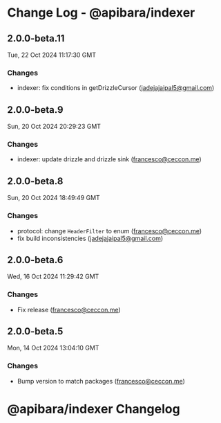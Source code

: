 # Change Log - @apibara/indexer

<!-- This log was last generated on Tue, 22 Oct 2024 11:17:30 GMT and should not be manually modified. -->

<!-- Start content -->

## 2.0.0-beta.11

Tue, 22 Oct 2024 11:17:30 GMT

### Changes

- indexer: fix conditions in getDrizzleCursor (jadejajaipal5@gmail.com)

## 2.0.0-beta.9

Sun, 20 Oct 2024 20:29:23 GMT

### Changes

- indexer: update drizzle and drizzle sink (francesco@ceccon.me)

## 2.0.0-beta.8

Sun, 20 Oct 2024 18:49:49 GMT

### Changes

- protocol: change `HeaderFilter` to enum (francesco@ceccon.me)
- fix build inconsistencies (jadejajaipal5@gmail.com)

## 2.0.0-beta.6

Wed, 16 Oct 2024 11:29:42 GMT

### Changes

- Fix release (francesco@ceccon.me)

## 2.0.0-beta.5

Mon, 14 Oct 2024 13:04:10 GMT

### Changes

- Bump version to match packages (francesco@ceccon.me)

# @apibara/indexer Changelog
